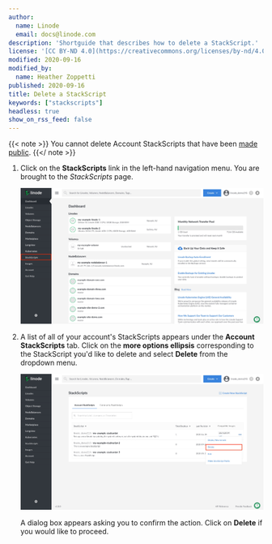 ```yaml
---
author:
  name: Linode
  email: docs@linode.com
description: 'Shortguide that describes how to delete a StackScript.'
license: '[CC BY-ND 4.0](https://creativecommons.org/licenses/by-nd/4.0)'
modified: 2020-09-16
modified_by:
  name: Heather Zoppetti
published: 2020-09-16
title: Delete a StackScript
keywords: ["stackscripts"]
headless: true
show_on_rss_feed: false
---
```


{{< note >}}
You cannot delete Account StackScripts that have been [made public](#make-an-account-stackscript-public).
{{</ note >}}

1. Click on the **StackScripts** link in the left-hand navigation menu. You are brought to the *StackScripts* page.

      ![Click on the StackScripts link in the left-hand navigation menu](stackscripts-sidebar-link.png "Click on the StackScripts link in the left-hand navigation menu")

1. A list of all of your account's StackScripts appears under the **Account StackScripts** tab. Click on the **more options ellipsis** corresponding to the StackScript you'd like to delete and select **Delete** from the dropdown menu.

      ![Select Make StackScript Public from the dropdown menu](delete-your-stackscript.png "Select Make StackScript Public from the dropdown menu")

    A dialog box appears asking you to confirm the action. Click on **Delete** if you would like to proceed.
